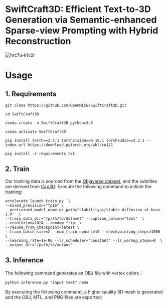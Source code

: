 # SwiftCraft3D: Efficient Text-to-3D Generation via Semantic-enhanced Sparse-view Prompting with Hybrid Reconstruction
![hrc7u-k1v2r](https://github.com/user-attachments/assets/87541ed7-8aba-4d62-bcec-5cbd8ba983a8)

# Usage

## 1. Requirements
    git clone https://github.com/OpenMICG/SwiftCraft3D.git

    cd SwiftCraft3D
    
    conda create -n SwiftCraft3D python=3.8

    conda activate SwiftCraft3D

    pip install torch==2.3.1 torchvision==0.18.1 torchaudio==2.3.1 --index-url https://download.pytorch.org/whl/cu121

    pip install -r requirements.txt

## 2. Train
Our training data is sourced from the [Objaverse dataset](https://objaverse.allenai.org/objaverse-1.0/), and the subtitles are derived from [Cap3D](https://github.com/crockwell/Cap3D?tab=readme-ov-file). Execute the following command to initiate the training:

    accelerate launch train.py  \
    --mixed_precision="fp16" \
    --pretrained_model_name_or_path="stabilityai/stable-diffusion-xl-base-1.0"  \
    --train_data_dir="/path/to/dataset" --caption_column="text"  \
    --resolution=1024 --random_flip  \
    --resume_from_checkpoint=latest \
    --train_batch_size=2 --num_train_epochs=10 --checkpointing_steps=1000  \
    --learning_rate=1e-06 --lr_scheduler="constant" --lr_warmup_steps=0  \
    --output_dir="/path/to/output"

## 3. Inference
The following command generates an OBJ file with vertex colors：

    python inference.py "input text" name

By executing the following command, a higher quality 3D mesh is generated and the OBJ, MTL, and PNG files are exported:
